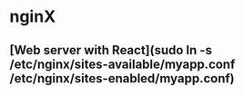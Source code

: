 # nginX

## [Web server with React](sudo ln -s /etc/nginx/sites-available/myapp.conf /etc/nginx/sites-enabled/myapp.conf)

